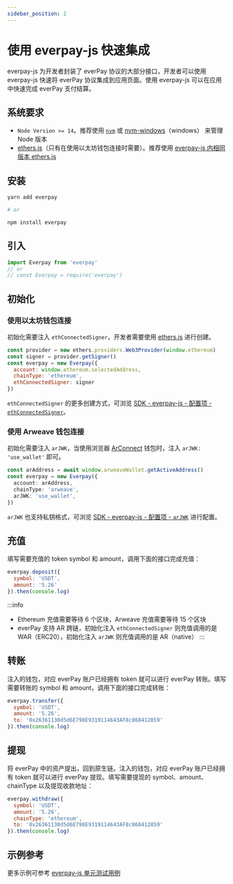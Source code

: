 ```yaml
---
sidebar_position: 2
---
```


# 使用 everpay-js 快速集成

everpay-js 为开发者封装了 everPay 协议的大部分接口，开发者可以使用 everpay-js 快速将 everPay 协议集成到应用页面。使用 everpay-js 可以在应用中快速完成 everPay 支付结算。

## 系统要求

* `Node Version >= 14`。推荐使用 [`nvm`](https://github.com/nvm-sh/nvm) 或 [nvm-windows](https://github.com/coreybutler/nvm-windows)（windows） 来管理 Node 版本
* [ethers.js](https://docs.ethers.io/v5/)（只有在使用以太坊钱包连接时需要）。推荐使用 [everpay-js 内相同版本 ethers.js](https://github.com/everFinance/everpay-js/blob/main/package.json#L57)

## 安装

```bash
yarn add everpay

# or

npm install everpay
```

## 引入

```js
import Everpay from 'everpay'
// or
// const Everpay = require('everpay')
```

## 初始化

### 使用以太坊钱包连接

初始化需要注入 `ethConnectedSigner`，开发者需要使用 [ethers.js](https://github.com/ethers-io/ethers.js) 进行创建。

```js
const provider = new ethers.providers.Web3Provider(window.ethereum)
const signer = provider.getSigner()
const everpay = new Everpay({
  account: window.ethereum.selectedAddress,
  chainType: 'ethereum',
  ethConnectedSigner: signer
})
```

`ethConnectedSigner` 的更多创建方式，可浏览 [SDK - everpay-js - 配置项 - `ethConnectedSigner`](../../sdk/everpay-js/configuration/ethConnectedSigner)。

### 使用 Arweave 钱包连接

初始化需要注入 `arJWK`，当使用浏览器 [ArConnect](https://arconnect.io/) 钱包时，注入 `arJWK: 'use_wallet'` 即可。

```ts
const arAddress = await window.arweaveWallet.getActiveAddress()
const everpay = new Everpay({
  account: arAddress,
  chainType: 'arweave',
  arJWK: 'use_wallet',
})
```

`arJWK` 也支持私钥格式，可浏览 [SDK - everpay-js - 配置项 - `arJWK`](../../sdk/everpay-js/configuration/arJWK) 进行配置。

## 充值

填写需要充值的 token symbol 和 amount，调用下面的接口完成充值：

```js
everpay.deposit({
  symbol: 'USDT',
  amount: '5.26'
}).then(console.log)
```

:::info

* Ethereum 充值需要等待 6 个区块，Arweave 充值需要等待 15 个区块
* everPay 支持 AR 跨链，初始化注入 `ethConnectedSigner` 则充值调用的是 WAR（ERC20），初始化注入 `arJWK` 则充值调用的是 AR（native）
:::

## 转账

注入的钱包，对应 everPay 账户已经拥有 token 就可以进行 everPay 转账。填写需要转账的 symbol 和 amount，调用下面的接口完成转账：

```js
everpay.transfer({
  symbol: 'USDT',
  amount: '5.26',
  to: '0x26361130d5d6E798E9319114643AF8c868412859'
}).then(console.log)
```

## 提现

将 everPay 中的资产提出，回到原生链。注入的钱包，对应 everPay 账户已经拥有 token 就可以进行 everPay 提现。填写需要提现的 symbol、amount、chainType 以及提现收款地址：

```js
everpay.withdraw({
  symbol: 'USDT',
  amount: '5.26',
  chainType: 'ethereum',
  to: '0x26361130d5d6E798E9319114643AF8c868412859'
}).then(console.log)
```

## 示例参考

更多示例可参考 [everpay-js 单元测试用例](https://github.com/everFinance/everpay-js/tree/main/test)
